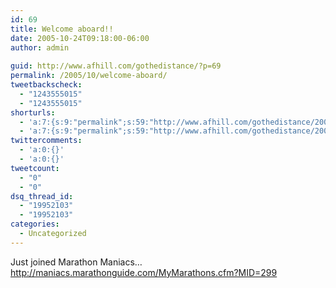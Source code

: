 ```yaml
---
id: 69
title: Welcome aboard!!
date: 2005-10-24T09:18:00-06:00
author: admin
  
guid: http://www.afhill.com/gothedistance/?p=69
permalink: /2005/10/welcome-aboard/
tweetbackscheck:
  - "1243555015"
  - "1243555015"
shorturls:
  - 'a:7:{s:9:"permalink";s:59:"http://www.afhill.com/gothedistance/2005/10/welcome-aboard/";s:7:"tinyurl";s:25:"http://tinyurl.com/phxnc3";s:4:"isgd";s:17:"http://is.gd/A5nQ";s:5:"bitly";s:20:"http://bit.ly/14PCn9";s:5:"snipr";s:22:"http://snipr.com/i2ezk";s:5:"snurl";s:22:"http://snurl.com/i2ezk";s:7:"snipurl";s:24:"http://snipurl.com/i2ezk";}'
  - 'a:7:{s:9:"permalink";s:59:"http://www.afhill.com/gothedistance/2005/10/welcome-aboard/";s:7:"tinyurl";s:25:"http://tinyurl.com/phxnc3";s:4:"isgd";s:17:"http://is.gd/A5nQ";s:5:"bitly";s:20:"http://bit.ly/14PCn9";s:5:"snipr";s:22:"http://snipr.com/i2ezk";s:5:"snurl";s:22:"http://snurl.com/i2ezk";s:7:"snipurl";s:24:"http://snipurl.com/i2ezk";}'
twittercomments:
  - 'a:0:{}'
  - 'a:0:{}'
tweetcount:
  - "0"
  - "0"
dsq_thread_id:
  - "19952103"
  - "19952103"
categories:
  - Uncategorized
---
```

Just joined Marathon Maniacs&#8230;  
http://maniacs.marathonguide.com/MyMarathons.cfm?MID=299